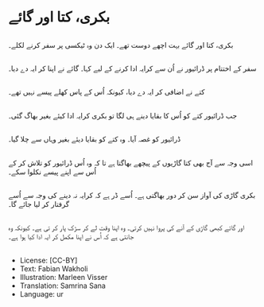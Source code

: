 # بکری، کتا اور گائے

##
بکری، کتا اور گائے بہت اچھے دوست تھے۔ ایک دن وہ ٹیکسی پر سفر کرنے لکلے۔

##
سفر کے اختتام پر ڈرائیور نے اُن سے کرایہ ادا کرنے کے لیے کہا۔ گائے نے اپنا کر ایہ دے دیا۔

##
کتے نے اضافی کر ایہ دے دیا، کیونکہ اُس کے پاس کھلے پیسے نہیں تھے۔

##
جب ڈرائیور کتے کو اُس کا بقایا دینے ہی لگا تو بکری کرایہ ادا کیئے بغیر بھاگ گئی۔

##
ڈرائیور کو غصہ آیا۔ وہ کتے کو بقایا دیئے بغیر وہاں سے چلا گیا۔

##
اسی وجہ سے آج بھی کتا گاڑیوں کے پیچھے بھاگتا ہے تا کہ وہ اُس ڈرائیور کو تلاش کر کے اُس سے اپنے پیسے نکلوا سکے۔

##
بکری گاڑی کی آواز سن کر دور بھاگتی ہے۔ اُسے ڈر ہے کہ کرایہ نہ دینے کی وجہ سے اُسے گرفتار کر لیا جائے گا۔

##
اور گائے کبھی گاڑی کے آنے کی پروا نہیں کرتی۔ وہ اپنا وقت لے کر سڑک پار کر تی ہے۔ کیونکہ وہ جانتی ہے کہ اُس نے اپنا مکمل کر ایہ ادا کیا ہوا ہے۔

##
* License: [CC-BY]
* Text: Fabian Wakholi
* Illustration: Marleen Visser
* Translation: Samrina Sana
* Language: ur
